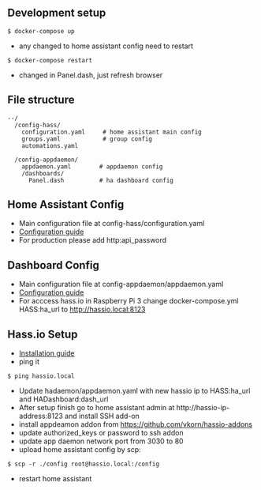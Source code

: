 ## Development setup ##
```
$ docker-compose up
```
- any changed to home assistant config need to restart
```
$ docker-compose restart
```
- changed in Panel.dash, just refresh browser

## File structure ##

```
--/
  /config-hass/
    configuration.yaml     # home assistant main config
    groups.yaml            # group config
    automations.yaml
  
  /config-appdaemon/
    appdaemon.yaml        # appdaemon config
    /dashboards/
      Panel.dash          # ha dashboard config
```
## Home Assistant Config ##
- Main configuration file at config-hass/configuration.yaml
- [Configuration guide ](https://home-assistant.io/docs/configuration/)
- For production please add http:api_password
## Dashboard Config ##
- Main configuration file at config-appdaemon/appdaemon.yaml 
- [Configuration guide ](hhttp://appdaemon.readthedocs.io/en/latest/INSTALL.html#configuratio)
- For acccess hass.io in Raspberry Pi 3 change docker-compose.yml HASS:ha_url to http://hassio.local:8123

## Hass.io Setup ##
- [Installation guide](https://home-assistant.io/hassio/installation/)
- ping it
```
$ ping hassio.local
```
- Update hadaemon/appdaemon.yaml with new hassio ip to HASS:ha_url and HADashboard:dash_url
- After setup finish go to home assistant admin at  http://hassio-ip-address:8123 and install SSH add-on
- install appdeamon addon from https://github.com/vkorn/hassio-addons
- update authorized_keys or password to ssh addon
- update app daemon network port from 3030 to 80
- upload home assistant config by scp:
```
$ scp -r ./config root@hassio.local:/config
```
- restart home assistant